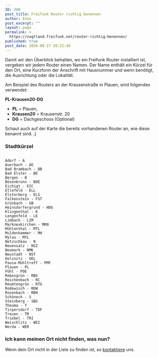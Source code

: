 ```yaml
---
ID: 380
post_title: Freifunk Router richtig benennen
author: Enno
post_excerpt: ""
layout: page
permalink: >
  https://vogtland.freifunk.net/router-richtig-benennen/
published: true
post_date: 2016-08-27 20:22:49
---
```

Damit wir den Überblick behalten, wo ein Freifunk Router installiert ist, vergeben wir jedem Router einen Namen. Der Name enthält ein Kürzel für den Ort, eine Kurzform der Anschrift mit Hausnummer und wenn benötigt, die Ausrichtung oder die Lokalität.

Am Beispiel des Routers an der Krausenstraße in Plauen, wird folgendes verwendet:

<strong>PL-Krausen20-DG</strong>
<ul>
 	<li><strong>PL</strong> = Plauen,</li>
 	<li><strong>Krausen20</strong> = Krausenstr. 20</li>
 	<li><strong>DG</strong> = Dachgeschoss (Optional)</li>
</ul>
Schaut auch auf der Karte die bereits vorhandenen Router an, wie diese benannt sind. ;)
<h3>Stadtkürzel</h3>
<code>
Adorf - A
Auerbach - AE
Bad Brambach - BB
Bad Elster - BE
Bergen - B
Bösenbrunn - BOE
Eichigt - EIC
Ellefeld - ELL
Elsterberg - ELS
Falkenstein - FST
Grünbach - GB
Heinsdorfergrund - HDG
Klingenthal - K
Lengenfeld - LE
Limbach - LIM
Markneukirchen - MKN
Mühlenthal - MTL
Muldenhammer - MH
Mylau - MYL
Netzschkau - N
Neuensalz - NSZ
Neumark - NMK
Neustadt - NST
Oelsnitz - OEL
Pausa-Mühltroff - PMF
Plauen - PL
Pöhl - POE
Rebesgrün - RBG
Reichenbach - RC
Reumtengrün - RTG
Rodewisch - RDW
Rosenbach - RBH
Schöneck - S
Steinberg - SBG
Theuma - T
Tirpersdorf - TDF
Treuen - TR
Triebel - TRI
Weischlitz - WEI
Werda - WER
</code>
<h3>Ich kann meinen Ort nicht finden, was nun?</h3>
Wenn dein Ort nicht in der Liste zu finden ist, so <a href="http://vogtland.freifunk.net/?page_id=194">kontaktiere</a> uns.